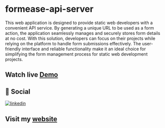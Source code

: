 # formease-api-server

This web application is designed to provide static web developers with a convenient API service. By generating a unique URL to be used as a form action, the application seamlessly manages and securely stores form details at no cost. With this solution, developers can focus on their projects while relying on the platform to handle form submissions effectively. The user-friendly interface and reliable functionality make it an ideal choice for simplifying the form management process for static web development projects.

## Watch live [Demo](https://formease.vercel.app)

## 🔗 Social

[![linkedin](https://img.shields.io/badge/linkedin-0A66C2?style=for-the-badge&logo=linkedin&logoColor=white)](https://www.linkedin.com/in/prajilk/)
## Visit my [website](https://prajilk.github.io)

